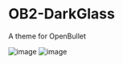 # OB2-DarkGlass
A theme for OpenBullet


![image](https://user-images.githubusercontent.com/50058811/110966146-a8ac6680-835d-11eb-844d-e9bcc11a677b.png)
![image](https://user-images.githubusercontent.com/50058811/110966459-ee692f00-835d-11eb-8f89-21589a5955a5.png)
